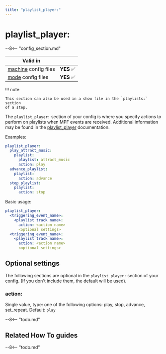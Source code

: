 ```yaml
---
title: "playlist_player:"
---
```


# playlist_player:


--8<-- "config_section.md"

| Valid in | |
|-----|:----:|
|[machine](instructions/machine_config.md) config files |**YES** :white_check_mark:|
|[mode](instructions/mode_config.md) config files|**YES** :white_check_mark:|

!!! note

    This section can also be used in a show file in the `playlists:` section
    of a step.

The `playlist_player:` section of your config is where you specify
actions to perform on playlists when MPF events are received. Additional
information may be found in the
[playlist_player](../config_players/playlist_player.md) documentation.

Examples:

``` yaml
playlist_player:
  play_attract_music:
    playlist:
      playlist: attract_music
      action: play
  advance_playlist:
    playlist:
      action: advance
  stop_playlist:
    playlist:
      action: stop
```

Basic usage:

``` yaml
playlist_player:
  <triggering_event_name>:
    <playlist track name>:
      action: <action name>
      <optional settings>
  <triggering_event_name>:
    <playlist track name>:
      action: <action name>
      <optional settings>
```

## Optional settings

The following sections are optional in the `playlist_player:` section of
your config. (If you don't include them, the default will be used).

### action:

Single value, type: one of the following options: play, stop, advance,
set_repeat. Default: `play`

--8<-- "todo.md"

## Related How To guides

--8<-- "todo.md"
